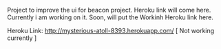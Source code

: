 Project to improve the ui for beacon project.
Heroku link will come here. Currently i am working on it. Soon, will put the Workinh Heroku link here.

Heroku Link: http://mysterious-atoll-8393.herokuapp.com/ [ Not working currently ]
